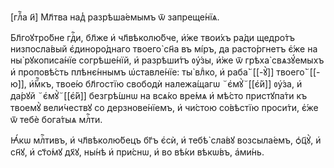[глⷡ҇а и҃] Мл҃тва над̾ разрѣша́емымъ ѿ запреще́нїѧ.

Бл҃гоꙋтро́бне гдⷭ҇и, бл҃же и҆ чл҃вѣколю́бче, и҆́же твои́хъ ра́ди щедро́тъ
низпосла́вый є҆диноро́днаго твоего̀ сн҃а въ мі́ръ, да расто́ргнетъ є҆́же на ны̀
рꙋкописа́нїе согрѣше́нїй, и҆ разрѣши́тъ ᲂу҆́зы, и҆̀же ѿ грѣха̀ свѧзꙋ́емыхъ и҆
проповѣ́сть плѣнє́ннымъ ѡ҆ставле́нїе: ты̀ влⷣко, и҆ раба̀꙾[[-ꙋ̀]]
твоего̀꙾[[-ю̀]], и҆́мⷬ҇къ, твое́ю бл҃гостїю свободѝ належа́щагѡ ꙾є҆мꙋ̀꙾[[є҆́й]]
ᲂу҆́за, и҆ да́рꙋй ꙾є҆мꙋ̀꙾[[є҆́й]] безгрѣ́шнѡ на всѧ́ко вре́мѧ и҆ мѣ́сто
пристꙋпа́ти къ твоемꙋ̀ вели́чествꙋ со дерзнове́нїемъ, и҆ чи́стою со́вѣстїю
проси́ти, є҆́же ѿ тебѐ бога́тыѧ млⷭ҇ти.

Ꙗ҆́кѡ млⷭ҇тивъ, и҆ чл҃вѣколю́бецъ бг҃ъ є҆сѝ, и҆ тебѣ̀ сла́вꙋ возсыла́емъ,
ѻ҆ц҃ꙋ̀, и҆ сн҃ꙋ, и҆ ст҃о́мꙋ дх҃ꙋ, ны́нѣ и҆ при́снѡ, и҆ во вѣ́ки вѣкѡ́въ,
а҆ми́нь.

